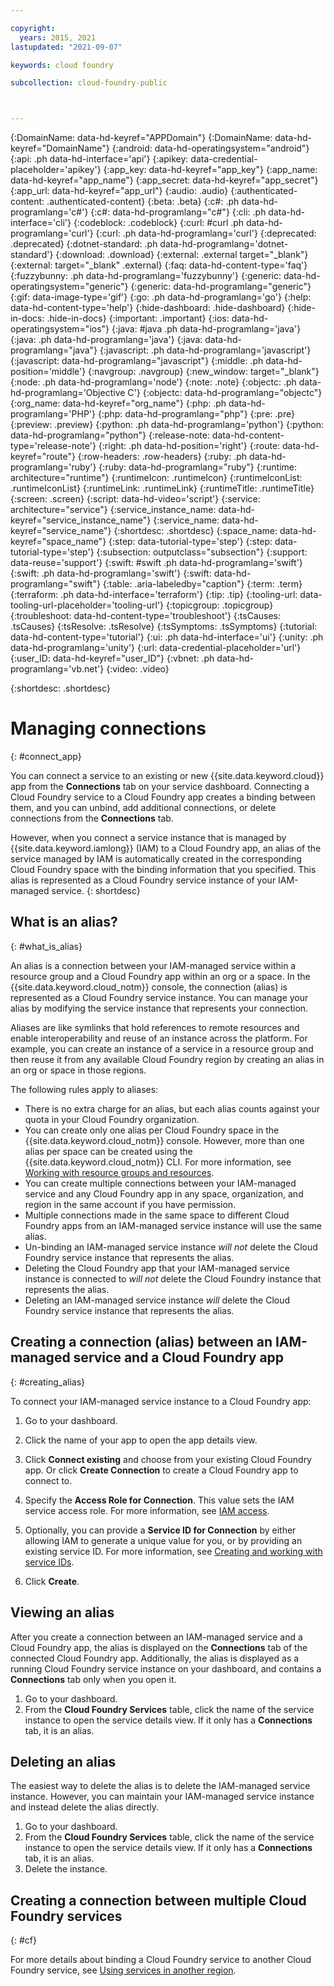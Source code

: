 ```yaml
---

copyright:
  years: 2015, 2021
lastupdated: "2021-09-07"

keywords: cloud foundry

subcollection: cloud-foundry-public



---
```



{:DomainName: data-hd-keyref="APPDomain"}
{:DomainName: data-hd-keyref="DomainName"}
{:android: data-hd-operatingsystem="android"}
{:api: .ph data-hd-interface='api'}
{:apikey: data-credential-placeholder='apikey'}
{:app_key: data-hd-keyref="app_key"}
{:app_name: data-hd-keyref="app_name"}
{:app_secret: data-hd-keyref="app_secret"}
{:app_url: data-hd-keyref="app_url"}
{:audio: .audio}
{:authenticated-content: .authenticated-content}
{:beta: .beta}
{:c#: .ph data-hd-programlang='c#'}
{:c#: data-hd-programlang="c#"}
{:cli: .ph data-hd-interface='cli'}
{:codeblock: .codeblock}
{:curl: #curl .ph data-hd-programlang='curl'}
{:curl: .ph data-hd-programlang='curl'}
{:deprecated: .deprecated}
{:dotnet-standard: .ph data-hd-programlang='dotnet-standard'}
{:download: .download}
{:external: .external target="_blank"}
{:external: target="_blank" .external}
{:faq: data-hd-content-type='faq'}
{:fuzzybunny: .ph data-hd-programlang='fuzzybunny'}
{:generic: data-hd-operatingsystem="generic"}
{:generic: data-hd-programlang="generic"}
{:gif: data-image-type='gif'}
{:go: .ph data-hd-programlang='go'}
{:help: data-hd-content-type='help'}
{:hide-dashboard: .hide-dashboard}
{:hide-in-docs: .hide-in-docs}
{:important: .important}
{:ios: data-hd-operatingsystem="ios"}
{:java: #java .ph data-hd-programlang='java'}
{:java: .ph data-hd-programlang='java'}
{:java: data-hd-programlang="java"}
{:javascript: .ph data-hd-programlang='javascript'}
{:javascript: data-hd-programlang="javascript"}
{:middle: .ph data-hd-position='middle'}
{:navgroup: .navgroup}
{:new_window: target="_blank"}
{:node: .ph data-hd-programlang='node'}
{:note: .note}
{:objectc: .ph data-hd-programlang='Objective C'}
{:objectc: data-hd-programlang="objectc"}
{:org_name: data-hd-keyref="org_name"}
{:php: .ph data-hd-programlang='PHP'}
{:php: data-hd-programlang="php"}
{:pre: .pre}
{:preview: .preview}
{:python: .ph data-hd-programlang='python'}
{:python: data-hd-programlang="python"}
{:release-note: data-hd-content-type='release-note'}
{:right: .ph data-hd-position='right'}
{:route: data-hd-keyref="route"}
{:row-headers: .row-headers}
{:ruby: .ph data-hd-programlang='ruby'}
{:ruby: data-hd-programlang="ruby"}
{:runtime: architecture="runtime"}
{:runtimeIcon: .runtimeIcon}
{:runtimeIconList: .runtimeIconList}
{:runtimeLink: .runtimeLink}
{:runtimeTitle: .runtimeTitle}
{:screen: .screen}
{:script: data-hd-video='script'}
{:service: architecture="service"}
{:service_instance_name: data-hd-keyref="service_instance_name"}
{:service_name: data-hd-keyref="service_name"}
{:shortdesc: .shortdesc}
{:space_name: data-hd-keyref="space_name"}
{:step: data-tutorial-type='step'}
{:step: data-tutorial-type='step'} 
{:subsection: outputclass="subsection"}
{:support: data-reuse='support'}
{:swift: #swift .ph data-hd-programlang='swift'}
{:swift: .ph data-hd-programlang='swift'}
{:swift: data-hd-programlang="swift"}
{:table: .aria-labeledby="caption"}
{:term: .term}
{:terraform: .ph data-hd-interface='terraform'}
{:tip: .tip}
{:tooling-url: data-tooling-url-placeholder='tooling-url'}
{:topicgroup: .topicgroup}
{:troubleshoot: data-hd-content-type='troubleshoot'}
{:tsCauses: .tsCauses}
{:tsResolve: .tsResolve}
{:tsSymptoms: .tsSymptoms}
{:tutorial: data-hd-content-type='tutorial'}
{:ui: .ph data-hd-interface='ui'}
{:unity: .ph data-hd-programlang='unity'}
{:url: data-credential-placeholder='url'}
{:user_ID: data-hd-keyref="user_ID"}
{:vbnet: .ph data-hd-programlang='vb.net'}
{:video: .video}

{:shortdesc: .shortdesc}

# Managing connections
{: #connect_app}

You can connect a service to an existing or new {{site.data.keyword.cloud}} app from the **Connections** tab on your service dashboard. Connecting a Cloud Foundry service to a Cloud Foundry app creates a binding between them, and you can unbind, add additional connections, or delete connections from the **Connections** tab.

However, when you connect a service instance that is managed by {{site.data.keyword.iamlong}} (IAM) to a Cloud Foundry app, an alias of the service managed by IAM is automatically created in the corresponding Cloud Foundry space with the binding information that you specified. This alias is represented as a Cloud Foundry service instance of your IAM-managed service.
{: shortdesc}

## What is an alias?
{: #what_is_alias}

An alias is a connection between your IAM-managed service within a resource group and a Cloud Foundry app within an org or a space. In the {{site.data.keyword.cloud_notm}} console, the connection (alias) is represented as a Cloud Foundry service instance. You can manage your alias by modifying the service instance that represents your connection.

Aliases are like symlinks that hold references to remote resources and enable interoperability and reuse of an instance across the platform. For example, you can create an instance of a service in a resource group and then reuse it from any available Cloud Foundry region by creating an alias in an org or space in those regions.

The following rules apply to aliases:

* There is no extra charge for an alias, but each alias counts against your quota in your Cloud Foundry organization.
* You can create only one alias per Cloud Foundry space in the {{site.data.keyword.cloud_notm}} console. However, more than one alias per space can be created using the {{site.data.keyword.cloud_notm}} CLI. For more information, see [Working with resource groups and resources](/docs/cli?topic=cli-ibmcloud_commands_resource).
* You can create multiple connections between your IAM-managed service and any Cloud Foundry app in any space, organization, and region in the same account if you have permission.
* Multiple connections made in the same space to different Cloud Foundry apps from an IAM-managed service instance will use the same alias.
* Un-binding an IAM-managed service instance *will not* delete the Cloud Foundry service instance that represents the alias.
* Deleting the Cloud Foundry app that your IAM-managed service instance is connected to *will not* delete the Cloud Foundry instance that represents the alias.
* Deleting an IAM-managed service instance *will* delete the Cloud Foundry service instance that represents the alias.

## Creating a connection (alias) between an IAM-managed service and a Cloud Foundry app
{: #creating_alias}

To connect your IAM-managed service instance to a Cloud Foundry app:

1. Go to your dashboard.

2. Click the name of your app to open the app details view.

3. Click **Connect existing** and choose from your existing Cloud Foundry app. Or click **Create Connection** to create a Cloud Foundry app to connect to.

4. Specify the **Access Role for Connection**. This value sets the IAM service access role. For more information, see [IAM access](/docs/account?topic=account-userroles#service_access_roles).

5. Optionally, you can provide a **Service ID for Connection** by either allowing IAM to generate a unique value for you, or by providing an existing service ID. For more information, see [Creating and working with service IDs](/docs/account?topic=account-serviceids).

6. Click **Create**.

## Viewing an alias

After you create a connection between an IAM-managed service and a Cloud Foundry app, the alias is displayed on the **Connections** tab of the connected Cloud Foundry app. Additionally, the alias is displayed as a running Cloud Foundry service instance on your dashboard, and contains a **Connections** tab only when you open it.

1. Go to your dashboard.
2. From the **Cloud Foundry Services** table, click the name of the service instance to open the service details view. If it only has a **Connections** tab, it is an alias.

## Deleting an alias

The easiest way to delete the alias is to delete the IAM-managed service instance. However, you can maintain your IAM-managed service instance and instead delete the alias directly.

1. Go to your dashboard.
2. From the  **Cloud Foundry Services** table, click the name of the service instance to open the service details view. If it only has a **Connections** tab, it is an alias.
3. Delete the instance.

## Creating a connection between multiple Cloud Foundry services
{: #cf}

For more details about binding a Cloud Foundry service to another Cloud Foundry service, see [Using services in another region](/docs/account?topic=account-cross_region_service).




